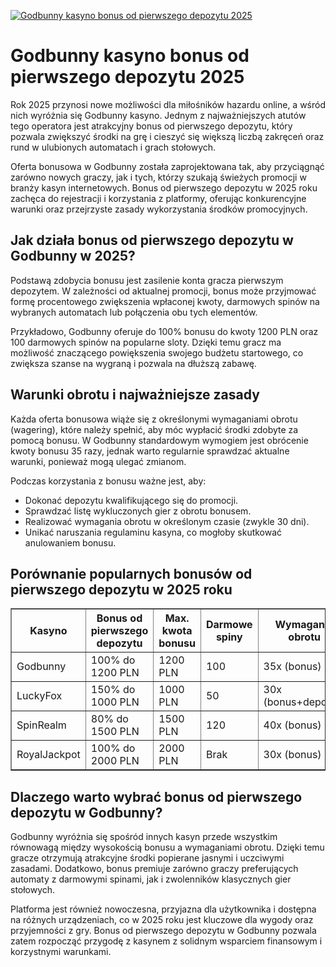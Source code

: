 [![Godbunny kasyno bonus od pierwszego depozytu 2025](https://123-caf.pages.dev/gitsignup.png)](https://vrmoo.ru/Bt82HjjY)

<h1>Godbunny kasyno bonus od pierwszego depozytu 2025</h1> <p>Rok 2025 przynosi nowe możliwości dla miłośników hazardu online, a wśród nich wyróżnia się Godbunny kasyno. Jednym z najważniejszych atutów tego operatora jest atrakcyjny bonus od pierwszego depozytu, który pozwala zwiększyć środki na grę i cieszyć się większą liczbą zakręceń oraz rund w ulubionych automatach i grach stołowych.</p> <p>Oferta bonusowa w Godbunny została zaprojektowana tak, aby przyciągnąć zarówno nowych graczy, jak i tych, którzy szukają świeżych promocji w branży kasyn internetowych. Bonus od pierwszego depozytu w 2025 roku zachęca do rejestracji i korzystania z platformy, oferując konkurencyjne warunki oraz przejrzyste zasady wykorzystania środków promocyjnych.</p> <h2>Jak działa bonus od pierwszego depozytu w Godbunny w 2025?</h2> <p>Podstawą zdobycia bonusu jest zasilenie konta gracza pierwszym depozytem. W zależności od aktualnej promocji, bonus może przyjmować formę procentowego zwiększenia wpłaconej kwoty, darmowych spinów na wybranych automatach lub połączenia obu tych elementów.</p> <p>Przykładowo, Godbunny oferuje do 100% bonusu do kwoty 1200 PLN oraz 100 darmowych spinów na popularne sloty. Dzięki temu gracz ma możliwość znaczącego powiększenia swojego budżetu startowego, co zwiększa szanse na wygraną i pozwala na dłuższą zabawę.</p> <h2>Warunki obrotu i najważniejsze zasady</h2> <p>Każda oferta bonusowa wiąże się z określonymi wymaganiami obrotu (wagering), które należy spełnić, aby móc wypłacić środki zdobyte za pomocą bonusu. W Godbunny standardowym wymogiem jest obrócenie kwoty bonusu 35 razy, jednak warto regularnie sprawdzać aktualne warunki, ponieważ mogą ulegać zmianom.</p> <p>Podczas korzystania z bonusu ważne jest, aby:</p> <ul>   <li>Dokonać depozytu kwalifikującego się do promocji.</li>   <li>Sprawdzać listę wykluczonych gier z obrotu bonusem.</li>   <li>Realizować wymagania obrotu w określonym czasie (zwykle 30 dni).</li>   <li>Unikać naruszania regulaminu kasyna, co mogłoby skutkować anulowaniem bonusu.</li> </ul> <h2>Porównanie popularnych bonusów od pierwszego depozytu w 2025 roku</h2> <table border="1" cellpadding="8" cellspacing="0">   <thead>     <tr>       <th>Kasyno</th>       <th>Bonus od pierwszego depozytu</th>       <th>Max. kwota bonusu</th>       <th>Darmowe spiny</th>       <th>Wymaganie obrotu</th>     </tr>   </thead>   <tbody>     <tr>       <td>Godbunny</td>       <td>100% do 1200 PLN</td>       <td>1200 PLN</td>       <td>100</td>       <td>35x (bonus)</td>     </tr>     <tr>       <td>LuckyFox</td>       <td>150% do 1000 PLN</td>       <td>1000 PLN</td>       <td>50</td>       <td>30x (bonus+depozyt)</td>     </tr>     <tr>       <td>SpinRealm</td>       <td>80% do 1500 PLN</td>       <td>1500 PLN</td>       <td>120</td>       <td>40x (bonus)</td>     </tr>     <tr>       <td>RoyalJackpot</td>       <td>100% do 2000 PLN</td>       <td>2000 PLN</td>       <td>Brak</td>       <td>30x (bonus)</td>     </tr>   </tbody> </table> <h2>Dlaczego warto wybrać bonus od pierwszego depozytu w Godbunny?</h2> <p>Godbunny wyróżnia się spośród innych kasyn przede wszystkim równowagą między wysokością bonusu a wymaganiami obrotu. Dzięki temu gracze otrzymują atrakcyjne środki popierane jasnymi i uczciwymi zasadami. Dodatkowo, bonus premiuje zarówno graczy preferujących automaty z darmowymi spinami, jak i zwolenników klasycznych gier stołowych.</p> <p>Platforma jest również nowoczesna, przyjazna dla użytkownika i dostępna na różnych urządzeniach, co w 2025 roku jest kluczowe dla wygody oraz przyjemności z gry. Bonus od pierwszego depozytu w Godbunny pozwala zatem rozpocząć przygodę z kasynem z solidnym wsparciem finansowym i korzystnymi warunkami.</p>